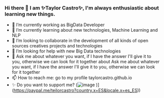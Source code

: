 ### Hi there 👋 I am ✨Taylor Castro✨, I'm always enthusiastic about learning new things.
- 🔭 I’m currently working as BigData Developer
- 🌱 I’m currently learning about new technologies, Machine Learning and NLP
- 👯 I’m looking to collaborate in the development of all kinds of open sources creatives projects and technologies
- 🤔 I’m looking for help with new Big Data technologies
- 💬 Ask me about whatever you want, if I have the answer I'll give it to you, otherwise we can look for it together about Ask me about whatever you want, if I have the       answer I'll give it to you, otherwise we can look for it together
- 📫 How to reach me: go to my profile taylorcastro.github.io 
- ✨ Do you want to support me? (![image](https://user-images.githubusercontent.com/32879795/209843030-407f733e-75fb-4f94-8378-5088f94877a3.png)
)](https://paypal.me/teilorcastro?country.x=ES&locale.x=es_ES))
